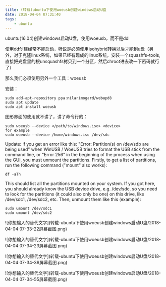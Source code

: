 ```yaml
---
title: (转载)ubuntu下使用woeusb创建windows启动U盘
date: 2018-04-04 07:31:40
tags:
    - ubuntu
---
```

ubuntu(16.04)创建windows启动U盘，使用woeusb，而不是dd

使用dd创建经常不能启动，听说是必须使用isohybrid转换以后才能到u盘（另外，对于克隆linux系统，如果已经有现成的linux系统，安装一个squashfs-tools,直接把光盘里的根unsquashfs拷贝到一个分区，然后chroot进去改一下密码就行了）

那么我们必须使用另外一个工具：woeusb

安装：

```
sudo add-apt-repository ppa:nilarimogard/webupd8  
sudo apt update   
sudo apt install woeusb  
```
图形界面的使用就不讲了，讲了命令行的：
```
sudo woeusb --device </path/to/windows.iso> <device>  
for example  
sudo woeusb --device /home/windows.iso /dev/sdc  
```
Update: if you get an error like this: "Error: Partition(s) on /dev/sdb are being used" when WinUSB / WoeUSB tries to format the USB stick from the command line, or "Error 256" in the beginning of the process when using the GUI, you must unmount the partitions. Firstly, to get a list of partitions, run the following command ("mount" also works):
```
df -aTh  
```
This should list all the partitions mounted on your system. If you got here, you should already know the USB device drive, e.g. /dev/sdc, so you need to look for the partitions (it could also only be one) on this drive, like /dev/sdc1, /dev/sdc2, etc. Then, unmount them like this (example):
```
sudo umount /dev/sdc1  
sudo umount /dev/sdc2  
```
 
![你想输入的替代文字](转载-ubuntu下使用woeusb创建windows启动U盘/2018-04-04 07-33-22屏幕截图.png)

![你想输入的替代文字](转载-ubuntu下使用woeusb创建windows启动U盘/2018-04-04 07-34-23屏幕截图.png)

![你想输入的替代文字](转载-ubuntu下使用woeusb创建windows启动U盘/2018-04-04 07-34-39屏幕截图.png)


![你想输入的替代文字](转载-ubuntu下使用woeusb创建windows启动U盘/2018-04-04 07-34-55屏幕截图.png)





